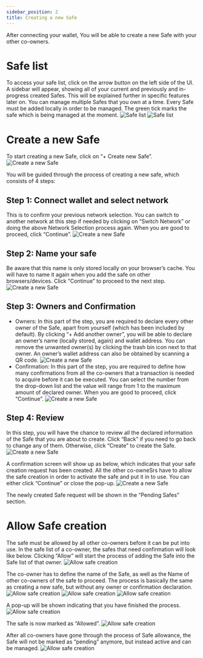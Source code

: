 ```yaml
---
sidebar_position: 2
title: Creating a new Safe
---
```

After connecting your wallet, You will be able to create a new Safe with your other co-owners.

# Safe list

To access your safe list, click on the arrow button on the left side of the UI. A sidebar will appear, showing all of your current and previously and in-progress created Safes. This will be explained further in specific features later on. You can manage multiple Safes that you own at a time. Every Safe must be added locally in order to be managed. The green tick marks the safe which is being managed at the moment.
![Safe list](/img/pyxis-safe/safe_list_1.png)
![Safe list](/img/pyxis-safe/safe_list_2.png)

# Create a new Safe

To start creating a new Safe, click on “+ Create new Safe”.
![Create a new Safe](/img/pyxis-safe/create_a_new_safe_1.png)

You will be guided through the process of creating a new safe, which consists of 4 steps:

## Step 1: Connect wallet and select network 

This is to confirm your previous network selection. You can switch to another network at this step if needed by clicking on “Switch Network” or doing the above Network Selection process again. When you are good to proceed, click “Continue”.
![Create a new Safe](/img/pyxis-safe/create_a_new_safe_2.png)

## Step 2: Name your safe
 
Be aware that this name is only stored locally on your browser’s cache. You will have to name it again when you add the safe on other browsers/devices. Click “Continue” to proceed to the next step.
![Create a new Safe](/img/pyxis-safe/create_a_new_safe_3.png)

## Step 3: Owners and Confirmation

- Owners: In this part of the step, you are required to declare every other owner of the Safe, apart from yourself (which has been included by default). By clicking “+ Add another owner”, you will be able to declare an owner’s name (locally stored, again) and wallet address. You can remove the unwanted owner(s) by clicking the trash bin icon next to that owner. An owner’s wallet address can also be obtained by scanning a QR code. 
![Create a new Safe](/img/pyxis-safe/create_a_new_safe_4.png)
- Confirmation: In this part of the step, you are required to define how many confirmations from all the co-owners that a transaction is needed to acquire before it can be executed. You can select the number from the drop-down list and the value will range from 1 to the maximum amount of declared owner. When you are good to proceed, click “Continue”.
![Create a new Safe](/img/pyxis-safe/create_a_new_safe_5.png)

## Step 4: Review
In this step, you will have the chance to review all the declared information of the Safe that you are about to create. Click “Back” if you need to go back to change any of them. Otherwise, click “Create” to create the Safe.
![Create a new Safe](/img/pyxis-safe/create_a_new_safe_6.png)

A confirmation screen will show up as below, which indicates that your safe creation request has been created. All the other co-owneSrs have to allow the safe creation in order to activate the safe and put it in to use. You can either click “Continue” or close the pop-up.
![Create a new Safe](/img/pyxis-safe/create_a_new_safe_7.png)

The newly created Safe request will be shown in the “Pending Safes” section.

# Allow Safe creation
The safe must be allowed by all other co-owners before it can be put into use. In the safe list of a co-owner, the safes that need confirmation will look like below. Clicking “Allow” will start the process of adding the Safe into the Safe list of that owner.
![Allow safe creation](/img/pyxis-safe/allow_safe_1.png)

The co-owner has to define the name of the Safe, as well as the Name of other co-owners of the safe to proceed. The process is basically the same as creating a new safe, but without any owner or confirmation declaration.
![Allow safe creation](/img/pyxis-safe/allow_safe_2.png)
![Allow safe creation](/img/pyxis-safe/allow_safe_3.png)
![Allow safe creation](/img/pyxis-safe/allow_safe_4.png)

A pop-up will be shown indicating that you have finished the process.
![Allow safe creation](/img/pyxis-safe/allow_safe_5.png)

The safe is now marked as “Allowed”.
![Allow safe creation](/img/pyxis-safe/allow_safe_6.png)

After all co-owners have gone through the process of Safe allowance, the Safe will not be marked as “pending” anymore, but instead active and can be managed.
![Allow safe creation](/img/pyxis-safe/allow_safe_7.png)
